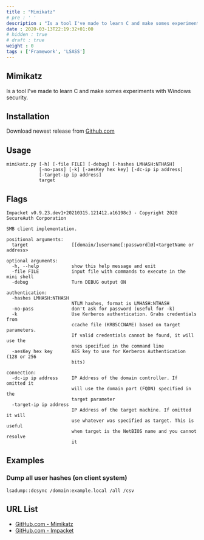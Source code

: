 ```yaml
---
title : "Mimikatz"
# pre : ' '
description : "Is a tool I've made to learn C and make somes experiments with Windows security."
date : 2020-03-13T22:19:32+01:00
# hidden : true
# draft : true
weight : 0
tags : ['Framework', 'LSASS']
---
```


## Mimikatz

Is a tool I've made to learn C and make somes experiments with Windows security.

## Installation

Download newest release from [Github.com](https://github.com/gentilkiwi/mimikatz/releases)

## Usage

```plain
mimikatz.py [-h] [-file FILE] [-debug] [-hashes LMHASH:NTHASH]
            [-no-pass] [-k] [-aesKey hex key] [-dc-ip ip address]
            [-target-ip ip address]
            target
```

## Flags

```plain
Impacket v0.9.23.dev1+20210315.121412.a16198c3 - Copyright 2020 SecureAuth Corporation

SMB client implementation.

positional arguments:
  target                [[domain/]username[:password]@]<targetName or address>

optional arguments:
  -h, --help            show this help message and exit
  -file FILE            input file with commands to execute in the mini shell
  -debug                Turn DEBUG output ON

authentication:
  -hashes LMHASH:NTHASH
                        NTLM hashes, format is LMHASH:NTHASH
  -no-pass              don't ask for password (useful for -k)
  -k                    Use Kerberos authentication. Grabs credentials from
                        ccache file (KRB5CCNAME) based on target parameters.
                        If valid credentials cannot be found, it will use the
                        ones specified in the command line
  -aesKey hex key       AES key to use for Kerberos Authentication (128 or 256
                        bits)

connection:
  -dc-ip ip address     IP Address of the domain controller. If omitted it
                        will use the domain part (FQDN) specified in the
                        target parameter
  -target-ip ip address
                        IP Address of the target machine. If omitted it will
                        use whatever was specified as target. This is useful
                        when target is the NetBIOS name and you cannot resolve
                        it
```

## Examples

### Dump all user hashes (on client system)

```plain
lsadump::dcsync /domain:example.local /all /csv
```

## URL List

- [GitHub.com - Mimikatz](https://github.com/gentilkiwi/mimikatz)
- [GitHub.com - Impacket](https://github.com/SecureAuthCorp/impacket/releases)
